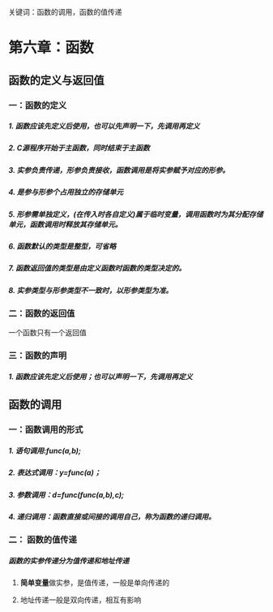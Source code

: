 关键词：函数的调用，函数的值传递


# 第六章：函数
## 函数的定义与返回值

### 一：函数的定义

##### 1. 函数应该**先定义后使用**，也可以先声明一下，先调用再定义
##### 2. C源程序开始于主函数，同时结束于主函数
##### 3. 实参负责传递，形参负责接收，函数调用是将实参赋予对应的形参。
##### 4. 是参与形参个占用独立的存储单元
##### 5. *形参需单独定义*，(在传入时各自定义)属于临时变量，调用函数时为其分配存储单元，函数调用时释放其存储单元。
##### 6. 函数默认的类型是整型，可省略
##### 7. 函数返回值的类型是由**定义函数时**函数的类型决定的。
##### 8. 实参类型与形参类型不一致时，以形参类型为准。


### 二：函数的返回值
一个函数只有一个返回值


### 三：函数的声明

##### 1. 函数应该**先定义后使用**；也可以声明一下，先调用再定义


## 函数的调用

### 一：函数调用的形式

##### 1. 语句调用:func(a,b);
##### 2. 表达式调用：y=func(a)；
##### 3. **参数调用**：d=func(func(a,b),c);
##### 4. **递归调用**：函数直接或间接的调用自己，称为函数的递归调用。


### 二： 函数的值传递

##### 函数的实参传递分为值传递和地址传递
1. **简单变量**做实参，是值传递，一般是单向传递的

2. 地址传递一般是双向传递，相互有影响
